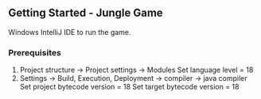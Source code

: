 ## Getting Started - Jungle Game
Windows IntelliJ IDE to run the game.

### Prerequisites
1.	Project structure -> Project settings -> Modules
    Set language level = 18
2.  Settings -> Build, Execution, Deployment -> compiler -> java compiler
    Set project bytecode version = 18
    Set target bytecode version = 18
